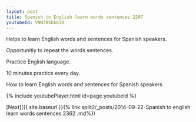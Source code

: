 ```yaml
---
layout: post
title: Spanish to English learn words sentences 2207 
youtubeId: V9WJBSbk610
---
```

 
 
Helps to learn English words and sentences for Spanish speakers.

Opportunitiy to repeat the words sentences. 

Practice English language. 
 
10 minutes practice every day. 
 
How to learn English words and sentences for Spanish speakers 
 
{% include youtubePlayer.html id=page.youtubeId %}
 
 
[Next]({{ site.baseurl }}{% link  split2/_posts/2014-09-22-Spanish to english learn words sentences 2362 .md%})
 
